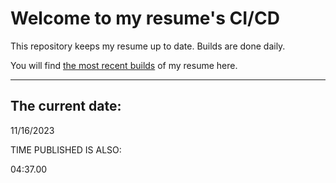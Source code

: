 # Welcome to my resume's CI/CD
This repository keeps my resume up to date. Builds are done daily.
  
You will find [the most recent builds](output/) of my resume here.
* * *
 
## The current date:  
 11/16/2023 
   
  
  
 TIME PUBLISHED IS ALSO: 
  
 04:37.00 
  
  
